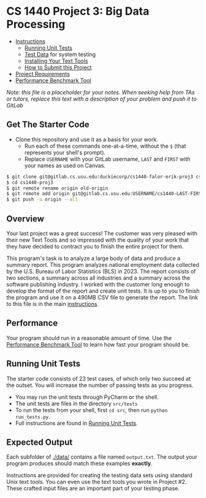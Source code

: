 # CS 1440 Project 3: Big Data Processing

*   [Instructions](./instructions/README.md)
    *   [Running Unit Tests](./instructions/Running_Unit_Tests.md)
    *   [Test Data](./data/README.md) for system testing
    *   [Installing Your Text Tools](./instructions/Installing_Text_Tools.md)
    *   [How to Submit this Project](./instructions/How_To_Submit.md)
*   [Project Requirements](./instructions/Project_Requirements.md)
*   [Performance Benchmark Tool](./demo/README.md)


*Note: this file is a placeholder for your notes.  When seeking help from TAs or tutors, replace this text with a description of your problem and push it to GitLab*


## Get The Starter Code

*   Clone this repository and use it as a basis for your work.
    *   Run each of these commands one-at-a-time, without the `$` (that represents your shell's prompt).
    *   Replace `USERNAME` with your GitLab username, `LAST` and `FIRST` with your names as used on Canvas.

```bash
$ git clone git@gitlab.cs.usu.edu:duckiecorp/cs1440-falor-erik-proj3 cs1440-proj3
$ cd cs1440-proj3
$ git remote rename origin old-origin
$ git remote add origin git@gitlab.cs.usu.edu:USERNAME/cs1440-LAST-FIRST-proj3
$ git push -u origin --all
```


## Overview

Your last project was a great success! The customer was very pleased with their new Text Tools and so impressed with the quality of your work that they have decided to contract you to finish the entire project for them.

This program's task is to analyze a large body of data and produce a summary report.  This program analyzes national employment data collected by the U.S. Bureau of Labor Statistics (BLS) in 2023.  The report consists of two sections, a summary across all industries and a summary across the software publishing industry.  I worked with the customer long enough to develop the format of the report and create unit tests.  It is up to you to finish the program and use it on a 490MB CSV file to generate the report.  The link to this file is in the main [instructions](./instructions/README.md).


## Performance

Your program should run in a reasonable amount of time.  Use the [Performance Benchmark Tool](./demo/README.md) to learn how fast your program should be.


## Running Unit Tests

The starter code consists of 23 test cases, of which only two succeed at the outset.  You will increase the number of passing tests as you progress.

*   You may run the unit tests through PyCharm or the shell.
*   The unit tests are files in the directory `src/tests`
*   To run the tests from your shell, first `cd src`, then run `python run_tests.py`.
*   Full instructions are found in [Running Unit Tests](./instructions/Running_Unit_Tests.md).


## Expected Output

Each subfolder of [./data/](data) contains a file named `output.txt`.  The output your program produces should match these examples **exactly**.

Instructions are provided for creating the testing data sets using standard Unix text tools.  You can even use the text tools you wrote in Project #2.  These crafted input files are an important part of your testing phase.
